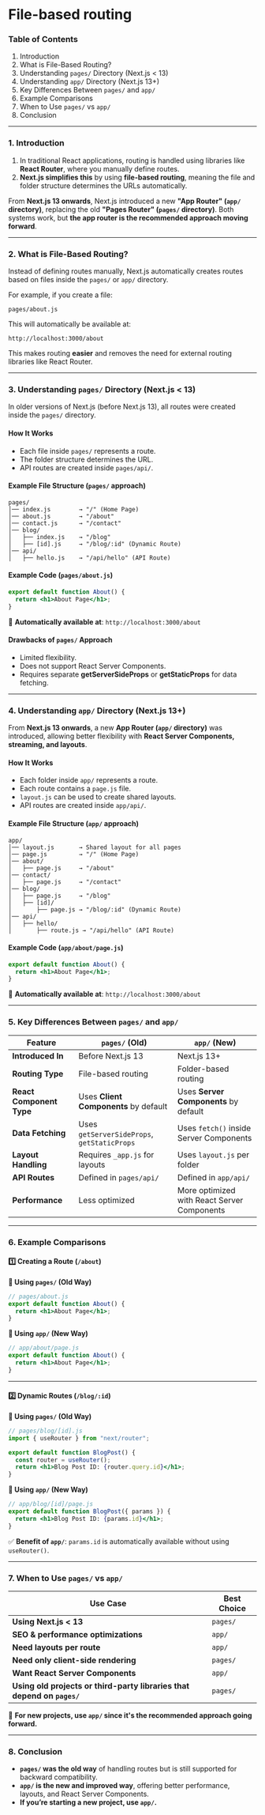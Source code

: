 # File-based routing

### **Table of Contents**

1. Introduction
2. What is File-Based Routing?
3. Understanding `pages/` Directory (Next.js < 13)
4. Understanding `app/` Directory (Next.js 13+)
5. Key Differences Between `pages/` and `app/`
6. Example Comparisons
7. When to Use `pages/` vs `app/`
8. Conclusion

***

### **1. Introduction**

1. In traditional React applications, routing is handled using libraries like **React Router**, where you manually define routes.&#x20;
2. **Next.js simplifies this** by using **file-based routing**, meaning the file and folder structure determines the URLs automatically.

From **Next.js 13 onwards**, Next.js introduced a new **"App Router" (`app/` directory)**, replacing the old **"Pages Router" (`pages/` directory)**. Both systems work, but **the app router is the recommended approach moving forward**.

***

### **2. What is File-Based Routing?**

Instead of defining routes manually, Next.js automatically creates routes based on files inside the `pages/` or `app/` directory.

For example, if you create a file:

```
pages/about.js  
```

This will automatically be available at:

```
http://localhost:3000/about  
```

This makes routing **easier** and removes the need for external routing libraries like React Router.

***

### **3. Understanding `pages/` Directory (Next.js < 13)**

In older versions of Next.js (before Next.js 13), all routes were created inside the `pages/` directory.

#### **How It Works**

* Each file inside `pages/` represents a route.
* The folder structure determines the URL.
* API routes are created inside `pages/api/`.

#### **Example File Structure (`pages/` approach)**

```
pages/  
│── index.js        → "/" (Home Page)  
│── about.js        → "/about"  
│── contact.js      → "/contact"  
│── blog/  
│   ├── index.js    → "/blog"  
│   ├── [id].js     → "/blog/:id" (Dynamic Route)  
│── api/  
│   ├── hello.js    → "/api/hello" (API Route)  
```

#### **Example Code (`pages/about.js`)**

```jsx
export default function About() {
  return <h1>About Page</h1>;
}
```

🔹 **Automatically available at**: `http://localhost:3000/about`

#### **Drawbacks of `pages/` Approach**

* Limited flexibility.
* Does not support React Server Components.
* Requires separate **getServerSideProps** or **getStaticProps** for data fetching.

***

### **4. Understanding `app/` Directory (Next.js 13+)**

From **Next.js 13 onwards**, a new **App Router (`app/` directory)** was introduced, allowing better flexibility with **React Server Components, streaming, and layouts**.

#### **How It Works**

* Each folder inside `app/` represents a route.
* Each route contains a `page.js` file.
* `layout.js` can be used to create shared layouts.
* API routes are created inside `app/api/`.

#### **Example File Structure (`app/` approach)**

```
app/  
│── layout.js       → Shared layout for all pages  
│── page.js         → "/" (Home Page)  
│── about/  
│   ├── page.js     → "/about"  
│── contact/  
│   ├── page.js     → "/contact"  
│── blog/  
│   ├── page.js     → "/blog"  
│   ├── [id]/  
│       ├── page.js → "/blog/:id" (Dynamic Route)  
│── api/  
│   ├── hello/  
│       ├── route.js → "/api/hello" (API Route)  
```

#### **Example Code (`app/about/page.js`)**

```jsx
export default function About() {
  return <h1>About Page</h1>;
}
```

🔹 **Automatically available at**: `http://localhost:3000/about`

***

### **5. Key Differences Between `pages/` and `app/`**

| Feature                  | `pages/` (Old)                              | `app/` (New)                                |
| ------------------------ | ------------------------------------------- | ------------------------------------------- |
| **Introduced In**        | Before Next.js 13                           | Next.js 13+                                 |
| **Routing Type**         | File-based routing                          | Folder-based routing                        |
| **React Component Type** | Uses **Client Components** by default       | Uses **Server Components** by default       |
| **Data Fetching**        | Uses `getServerSideProps`, `getStaticProps` | Uses `fetch()` inside Server Components     |
| **Layout Handling**      | Requires `_app.js` for layouts              | Uses `layout.js` per folder                 |
| **API Routes**           | Defined in `pages/api/`                     | Defined in `app/api/`                       |
| **Performance**          | Less optimized                              | More optimized with React Server Components |

***

### **6. Example Comparisons**

#### **1️⃣ Creating a Route (`/about`)**

**📌 Using `pages/` (Old Way)**

```jsx
// pages/about.js
export default function About() {
  return <h1>About Page</h1>;
}
```

**📌 Using `app/` (New Way)**

```jsx
// app/about/page.js
export default function About() {
  return <h1>About Page</h1>;
}
```

***

#### **2️⃣ Dynamic Routes (`/blog/:id`)**

**📌 Using `pages/` (Old Way)**

```jsx
// pages/blog/[id].js
import { useRouter } from "next/router";

export default function BlogPost() {
  const router = useRouter();
  return <h1>Blog Post ID: {router.query.id}</h1>;
}
```

**📌 Using `app/` (New Way)**

```jsx
// app/blog/[id]/page.js
export default function BlogPost({ params }) {
  return <h1>Blog Post ID: {params.id}</h1>;
}
```

✅ **Benefit of `app/`**: `params.id` is automatically available without using `useRouter()`.

***

### **7. When to Use `pages/` vs `app/`**

| Use Case                                                                | Best Choice |
| ----------------------------------------------------------------------- | ----------- |
| **Using Next.js < 13**                                                  | `pages/`    |
| **SEO & performance optimizations**                                     | `app/`      |
| **Need layouts per route**                                              | `app/`      |
| **Need only client-side rendering**                                     | `pages/`    |
| **Want React Server Components**                                        | `app/`      |
| **Using old projects or third-party libraries that depend on `pages/`** | `pages/`    |

🔹 **For new projects, use `app/` since it's the recommended approach going forward.**

***

### **8. Conclusion**

* **`pages/` was the old way** of handling routes but is still supported for backward compatibility.
* **`app/` is the new and improved way**, offering better performance, layouts, and React Server Components.
* **If you’re starting a new project, use `app/`.**

